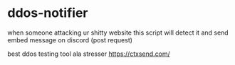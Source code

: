 # ddos-notifier
when someone attacking ur shitty website this script will detect it and send embed message on discord (post request)

best ddos testing tool ala stresser https://ctxsend.com/
